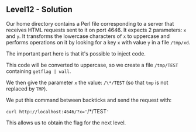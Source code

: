## **Level12 - Solution**

Our home directory contains a Perl file corresponding to a server that receives HTML requests sent to it on port 4646. It expects 2 parameters: `x` and `y`. It transforms the lowercase characters of `x` to uppercase and performs operations on it by looking for a key `x` with value `y` in a file `/tmp/xd`.

The important part here is that it's possible to inject code.

This code will be converted to uppercase, so we create a file `/tmp/TEST` containing `getflag | wall`.

We then give the parameter `x` the value: `/\*/TEST` (so that `tmp` is not replaced by `TMP`).

We put this command between backticks and send the request with:

`curl http://localhost:4646/?x='`/*/TEST`'`

This allows us to obtain the flag for the next level.
